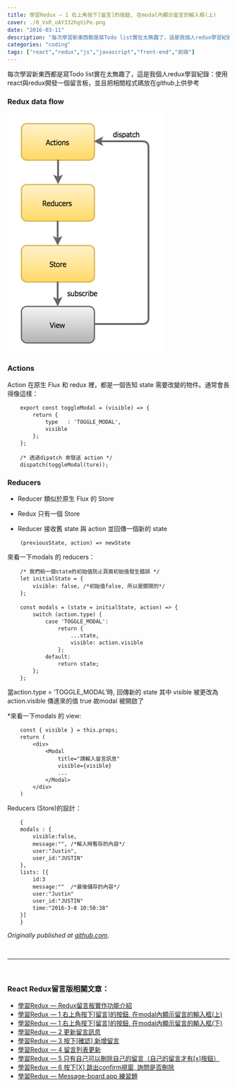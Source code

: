 ```yaml
---
title: 學習Redux — 1 右上角按下[留言]的按鈕, 在modal內顯示留言的輸入框(上)
cover: ./0_VxR_oAY332hgViPe.png
date: "2016-03-11"
description: "每次學習新東西都是寫Todo list實在太無趣了，這是我個人redux學習紀錄：使用react與redux開發一個留言板，並且把相關程式碼放在github上供參考"
categories: "coding"
tags: ["react","redux","js","javascript","front-end","前端"]
---
```


每次學習新東西都是寫Todo list實在太無趣了，這是我個人redux學習紀錄：使用react與redux開發一個留言板，並且把相關程式碼放在github上供參考

### Redux data flow

![](./0_CHV2iOx031MN6sAP.png)

### Actions

Action 在原生 Flux 和 redux 裡，都是一個告知 state 需要改變的物件。通常會長得像這樣：

```
    export const toggleModal = (visible) => {
        return {
            type   : 'TOGGLE_MODAL',
            visible
        };
    };

    /* 透過dipatch 來發送 action */
    dispatch(toggleModal(ture));
```

### Reducers

* Reducer 類似於原生 Flux 的 Store

* Redux 只有一個 Store

* Reducer 接收舊 state 與 action 並回傳一個新的 state

```
    (previousState, action) => newState
```

來看一下modals 的 reducers：

```
    /* 我們給一個state的初始值防止頁面初始值發生錯誤 */
    let initialState = {
        visible: false, /*初始值false, 所以是關閉的*/
    };

    const modals = (state = initialState, action) => {
        switch (action.type) {
            case 'TOGGLE_MODAL':
                return {
                    ...state,
                    visible: action.visible
                };
            default:
                return state;
        };
    };
```

當action.type = ‘TOGGLE_MODAL’時, 回傳新的 state
 其中 visible 被更改為 action.visible 傳進來的值 true
 故modal 被開啟了

*來看一下modals 的 view:

```
    const { visible } = this.props;
    return (
        <div>
            <Modal
                title="請輸入留言訊息"
                visible={visible}
                ...
            </Modal>
        </div>
    )
```

Reducers (Store)的設計：

```
    {
    modals : {
        visible:false,
        message:"", /*輸入時暫存的內容*/
        user:"Justin",
        user_id:"JUSTIN"
    },
    lists: [{
        id:3
        message:""  /*最後儲存的內容*/
        user:"Justin"
        user_id:"JUSTIN"
        time:"2016-3-8 10:50:38"
    }]
    }
```

*Originally published at [github.com](https://github.com/justin3737/redux-message-board/issues/2).*



<br/>
<hr/>
<br/>


### React Redux留言版相關文章：
- <a href="/blog/react-redux-messageboard-0-intro/">學習Redux — Redux留言板實作功能介紹</a><br/>
- <a href="/blog/react-redux-messageboard-1/">學習Redux — 1 右上角按下[留言]的按鈕, 在modal內顯示留言的輸入框(上)</a><br/>
- <a href="/blog/react-redux-messageboard-1-2/">學習Redux — 1 右上角按下[留言]的按鈕, 在modal內顯示留言的輸入框(下)</a><br/>
- <a href="/blog/react-redux-messageboard-2">學習Redux — 2 更新留言訊息</a><br/>
- <a href="/blog/react-redux-messageboard-3/">學習Redux — 3 按下[確認] 新增留言</a><br/>
- <a href="/blog/react-redux-messageboard-4/">學習Redux — 4 留言列表更新</a><br/>
- <a href="/blog/react-redux-messageboard-5/">學習Redux — 5 只有自己可以刪除自己的留言（自己的留言才有[x]按鈕）</a><br/>
- <a href="/blog/react-redux-messageboard-6/">學習Redux — 6 按下[X] 跳出confirm視窗, 詢問是否刪除</a><br/>
- <a href="/blog/react-redux-messageboard-7-practice/">學習Redux — Message-board app 練習題</a><br/>